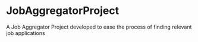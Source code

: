 # JobAggregatorProject
A Job Aggregator Project developed to ease the process of finding relevant job applications
